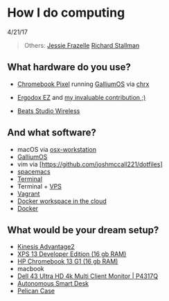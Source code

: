 # How I do computing 
4/21/17

> Others: 
> [Jessie Frazelle](https://usesthis.com/interviews/jessie.frazelle)
> [Richard Stallman](https://stallman.org/stallman-computing.html)




## What hardware do you use?

* [Chromebook Pixel](https://en.wikipedia.org/wiki/Chromebook_Pixel) running [GalliumOS](https://galliumos.org/) via [chrx](https://github.com/reynhout/chrx)

* [Ergodox EZ](https://ergodox-ez.com/) and [ my invaluable contribution ;) ](https://github.com/qmk/qmk_firmware/pull/41)

* [Beats Studio Wireless](https://www.beatsbydre.com/headphones/studio-wireless)


## And what software?

* macOS via [osx-workstation](https://github.com/joshmccall221/osx-workstation)
* [GalliumOS](https://galliumos.org/) 
* vim via [https://github.com/joshmccall221/dotfiles] 
* [ spacemacs ](http://spacemacs.org/)
* [ Terminal ](http://joshuamccall.com/articles/my_new_term.html)
* Terminal + [ VPS ](http://joshuamccall.com/?q=vps) 
* [ Vagrant ](https://github.com/joshmccall221/dotvagrant)
* [ Docker workspace in the cloud](https://codenvy.com/)
* [ Docker ](http://joshuamccall.com/?q=docker)

## What would be your dream setup?

* [Kinesis Advantage2](https://www.kinesis-ergo.com/wp-content/uploads/2016/08/kb620gr-withpc-800x600.jpg)
* [XPS 13 Developer Edition (16 gb RAM)](http://configure.us.dell.com/dellstore/print_summary_details_popup.aspx?~lt=print&c=us&cs=04&l=en&model_id=xps-13-9360-laptop&oc=cax13w10p7b5122ubuntu&s=bsd&fb=1&vw=classic&leadtime=4/27/2017&showleadtime=True)
* [HP Chromebook 13 G1 (16 gb RAM)]( http://store.hp.com/us/en/pdp/hp-chromebook-13-g1-%28energy-star%29-p-w0t02ut-aba--1 )
* macbook
* [Dell 43 Ultra HD 4k Multi Client Monitor | P4317Q](http://www.dell.com/en-us/member/shop/dell-43-ultra-hd-4k-multi-client-monitor-p4317q/apd/210-ahsq/monitors-monitor-accessories?dgc=CJ&cid=47997&lid=4279734&acd=12309198375458460&ven1=12578053-3796334-b5fe47ab-027d-4866-b0cf-4fdccf1e1fe8&ven3=810703840937310293)
* [Autonomous Smart Desk](https://www.autonomous.ai/smartdesk-sit-to-stand-height-adjustable-standing-desk)
* [Pelican Case](https://blog.trekpak.com/2012/11/trekpak-in-the-wild/#!prettyPhoto)

